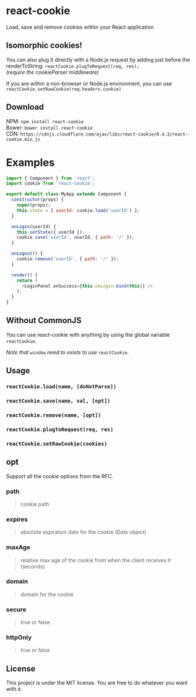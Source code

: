 # react-cookie
Load, save and remove cookies within your React application

## Isomorphic cookies!
You can also plug it directly with a Node.js request by adding just before the renderToString: `reactCookie.plugToRequest(req, res);`<br />
*(require the cookieParser middleware)*

If you are within a non-browser or Node.js environment, you can use `reactCookie.setRawCookie(req.headers.cookie)`

## Download
NPM: `npm install react-cookie`<br />
Bower: `bower install react-cookie`<br />
CDN: `https://cdnjs.cloudflare.com/ajax/libs/react-cookie/0.4.3/react-cookie.min.js`

# Examples

```js
import { Component } from 'react';
import cookie from 'react-cookie';

export default class MyApp extends Component {
  constructor(props) {
    super(props);
    this.state = { userId: cookie.load('userId') };
  }

  onLogin(userId) {
    this.setState({ userId });
    cookie.save('userId', userId, { path: '/' });
  }

  onLogout() {
    cookie.remove('userId', { path: '/' });
  }

  render() {
    return (
      <LoginPanel onSuccess={this.onLogin.bind(this)} />
    );
  }
}
```

## Without CommonJS
You can use react-cookie with anything by using the global variable `reactCookie`.

*Note that `window` need to exists to use `reactCookie`.*

## Usage

### `reactCookie.load(name, [doNotParse])`
### `reactCookie.save(name, val, [opt])`
### `reactCookie.remove(name, [opt])`
### `reactCookie.plugToRequest(req, res)`
### `reactCookie.setRawCookie(cookies)`

## opt
Support all the cookie options from the RFC.

### path
> cookie path

### expires
> absolute expiration date for the cookie (Date object)

### maxAge
> relative max age of the cookie from when the client receives it (seconds)

### domain
> domain for the cookie

### secure
> true or false

### httpOnly
> true or false

## License
This project is under the MIT license. You are free to do whatever you want with it.
